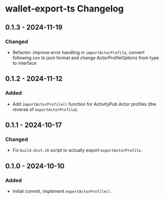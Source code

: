 # wallet-export-ts Changelog

## 0.1.3 - 2024-11-19

### Changed
- Refactor: improve error handling in `importActorProfile`, 
  convert following csv to json format and change ActorProfileOptions from type to interface

## 0.1.2 - 2024-11-12

### Added
- Add `importActorProfile()` function for ActivityPub Actor profiles (the reverse of `exportActorProfile`).

## 0.1.1 - 2024-10-17

### Changed
- Fix `build-dist.sh` script to actually export `exportActorProfile`.

## 0.1.0 - 2024-10-10

### Added

- Initial commit, implement `exportActorProfile()`.
